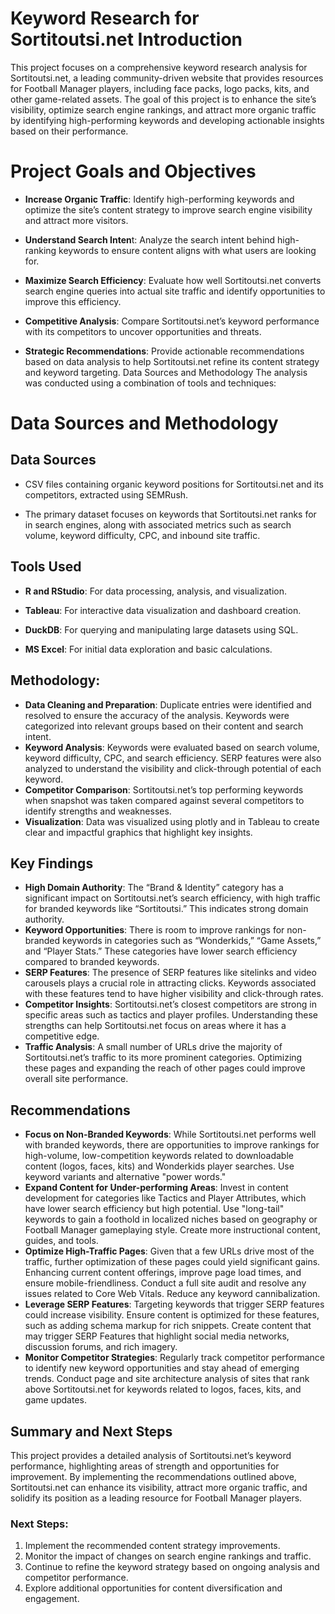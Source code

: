 # Keyword Research for Sortitoutsi.net Introduction

This project focuses on a comprehensive keyword research analysis for Sortitoutsi.net, a leading community-driven website that provides resources for Football Manager players, including face packs, logo packs, kits, and other game-related assets.
The goal of this project is to enhance the site’s visibility, optimize search engine rankings, and attract more organic traffic by identifying high-performing keywords and developing actionable insights based on their performance.

# Project Goals and Objectives

-   **Increase Organic Traffic**: Identify high-performing keywords and optimize the site’s content strategy to improve search engine visibility and attract more visitors.

-   **Understand Search Inten**t: Analyze the search intent behind high-ranking keywords to ensure content aligns with what users are looking for.

-   **Maximize Search Efficiency**: Evaluate how well Sortitoutsi.net converts search engine queries into actual site traffic and identify opportunities to improve this efficiency.

-   **Competitive Analysis**: Compare Sortitoutsi.net’s keyword performance with its competitors to uncover opportunities and threats.

-   **Strategic Recommendations**: Provide actionable recommendations based on data analysis to help Sortitoutsi.net refine its content strategy and keyword targeting.
    Data Sources and Methodology The analysis was conducted using a combination of tools and techniques:

# Data Sources and Methodology

## Data Sources

-   CSV files containing organic keyword positions for Sortitoutsi.net and its competitors, extracted using SEMRush.

-   The primary dataset focuses on keywords that Sortitoutsi.net ranks for in search engines, along with associated metrics such as search volume, keyword difficulty, CPC, and inbound site traffic.

## Tools Used

-   **R and RStudio**: For data processing, analysis, and visualization.

-   **Tableau**: For interactive data visualization and dashboard creation.

-   **DuckDB**: For querying and manipulating large datasets using SQL.

-   **MS Excel**: For initial data exploration and basic calculations.

## Methodology:

-   **Data Cleaning and Preparation**: Duplicate entries were identified and resolved to ensure the accuracy of the analysis. Keywords were categorized into relevant groups based on their content and search intent.
-   **Keyword Analysis**: Keywords were evaluated based on search volume, keyword difficulty, CPC, and search efficiency. SERP features were also analyzed to understand the visibility and click-through potential of each keyword.
-   **Competitor Comparison**: Sortitoutsi.net’s top performing keywords when snapshot was taken compared against several competitors to identify strengths and weaknesses.
-   **Visualization**: Data was visualized using plotly and in Tableau to create clear and impactful graphics that highlight key insights.

## Key Findings

-   **High Domain Authority**: The “Brand & Identity” category has a significant impact on Sortitoutsi.net’s search efficiency, with high traffic for branded keywords like “Sortitoutsi.” This indicates strong domain authority.
-   **Keyword Opportunities**: There is room to improve rankings for non-branded keywords in categories such as “Wonderkids,” “Game Assets,” and “Player Stats.” These categories have lower search efficiency compared to branded keywords.
-   **SERP Features**: The presence of SERP features like sitelinks and video carousels plays a crucial role in attracting clicks. Keywords associated with these features tend to have higher visibility and click-through rates.
-   **Competitor Insights**: Sortitoutsi.net’s closest competitors are strong in specific areas such as tactics and player profiles. Understanding these strengths can help Sortitoutsi.net focus on areas where it has a competitive edge.
-   **Traffic Analysis**: A small number of URLs drive the majority of Sortitoutsi.net’s traffic to its more prominent categories. Optimizing these pages and expanding the reach of other pages could improve overall site performance.

## Recommendations

-   **Focus on Non-Branded Keywords**: While Sortitoutsi.net performs well with branded keywords, there are opportunities to improve rankings for high-volume, low-competition keywords related to downloadable content (logos, faces, kits) and Wonderkids player searches. Use keyword variants and alternative "power words."
-   **Expand Content for Under-performing Areas**: Invest in content development for categories like Tactics and Player Attributes, which have lower search efficiency but high potential. Use "long-tail" keywords to gain a foothold in localized niches based on geography or Football Manager gameplaying style. Create more instructional content, guides, and tools.
-   **Optimize High-Traffic Pages**: Given that a few URLs drive most of the traffic, further optimization of these pages could yield significant gains. Enhancing current content offerings, improve page load times, and ensure mobile-friendliness. Conduct a full site audit and resolve any issues related to Core Web Vitals. Reduce any keyword cannibalization.
-   **Leverage SERP Features**: Targeting keywords that trigger SERP features could increase visibility. Ensure content is optimized for these features, such as adding schema markup for rich snippets. Create content that may trigger SERP Features that highlight social media networks, discussion forums, and rich imagery.
-   **Monitor Competitor Strategies**: Regularly track competitor performance to identify new keyword opportunities and stay ahead of emerging trends. Conduct page and site architecture analysis of sites that rank above Sortitoutsi.net for keywords related to logos, faces, kits, and game updates.

## Summary and Next Steps

This project provides a detailed analysis of Sortitoutsi.net’s keyword performance, highlighting areas of strength and opportunities for improvement.
By implementing the recommendations outlined above, Sortitoutsi.net can enhance its visibility, attract more organic traffic, and solidify its position as a leading resource for Football Manager players.

### Next Steps:

1.  Implement the recommended content strategy improvements.
2.  Monitor the impact of changes on search engine rankings and traffic.
3.  Continue to refine the keyword strategy based on ongoing analysis and competitor performance.
4.  Explore additional opportunities for content diversification and engagement.

